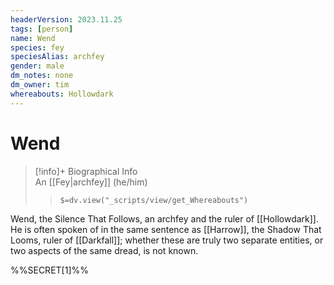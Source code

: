 ```yaml
---
headerVersion: 2023.11.25
tags: [person]
name: Wend
species: fey
speciesAlias: archfey
gender: male
dm_notes: none
dm_owner: tim
whereabouts: Hollowdark
---
```

# Wend
>[!info]+ Biographical Info  
> An [[Fey|archfey]] (he/him)  
>> `$=dv.view("_scripts/view/get_Whereabouts")`

Wend, the Silence That Follows, an archfey and the ruler of [[Hollowdark]]. He is often spoken of in the same sentence as [[Harrow]], the Shadow That Looms, ruler of [[Darkfall]]; whether these are truly two separate entities, or two aspects of the same dread, is not known. 

%%SECRET[1]%%